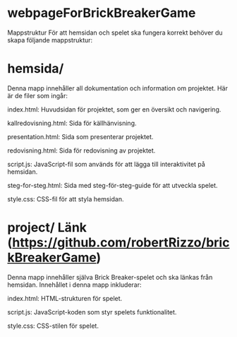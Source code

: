 # webpageForBrickBreakerGame

Mappstruktur
För att hemsidan och spelet ska fungera korrekt behöver du skapa följande mappstruktur:

# hemsida/
Denna mapp innehåller all dokumentation och information om projektet. Här är de filer som ingår:

index.html: Huvudsidan för projektet, som ger en översikt och navigering.

kallredovisning.html: Sida för källhänvisning.

presentation.html: Sida som presenterar projektet.

redovisning.html: Sida för redovisning av projektet.

script.js: JavaScript-fil som används för att lägga till interaktivitet på hemsidan.

steg-for-steg.html: Sida med steg-för-steg-guide för att utveckla spelet.

style.css: CSS-fil för att styla hemsidan.

# project/ Länk (https://github.com/robertRizzo/brickBreakerGame)
Denna mapp innehåller själva Brick Breaker-spelet och ska länkas från hemsidan. Innehållet i denna mapp inkluderar:

index.html: HTML-strukturen för spelet.

script.js: JavaScript-koden som styr spelets funktionalitet.

style.css: CSS-stilen för spelet.
